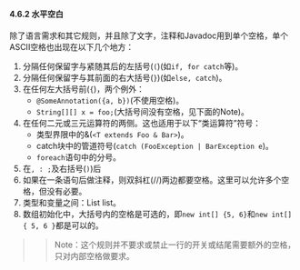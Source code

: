 #### 4.6.2 水平空白

除了语言需求和其它规则，并且除了文字，注释和Javadoc用到单个空格，单个ASCII空格也出现在以下几个地方：

1.  分隔任何保留字与紧随其后的左括号(`(`)(如`if, for catch`等)。
2.  分隔任何保留字与其前面的右大括号(`}`)(如`else, catch`)。
3.  在任何左大括号前(`{`)，两个例外：
    *   `@SomeAnnotation({a, b})`(不使用空格)。
    *   `String[][] x = foo;`(大括号间没有空格，见下面的Note)。
4.  在任何二元或三元运算符的两侧。这也适用于以下“类运算符”符号：
    *   类型界限中的&(`<T extends Foo & Bar>`)。
    *   catch块中的管道符号(`catch (FooException | BarException e`)。
    *   `foreach`语句中的分号。
5.  在`, : ;`及右括号(`)`)后
6.  如果在一条语句后做注释，则双斜杠(//)两边都要空格。这里可以允许多个空格，但没有必要。
7.  类型和变量之间：List <string>list。</string>
8.  数组初始化中，大括号内的空格是可选的，即`new int[] {5, 6}`和`new int[] { 5, 6 }`都是可以的。

> > Note：这个规则并不要求或禁止一行的开关或结尾需要额外的空格，只对内部空格做要求。

